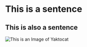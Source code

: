 # This is a sentence
## This is also a sentence

![This is an Image of Yaktocat](https://octodex.github.com/images/yaktocat.png)
